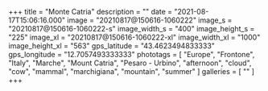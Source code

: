 +++
title = "Monte Catria"
description = ""
date = "2021-08-17T15:06:16.000"
image = "20210817@150616-1060222"
image_s = "20210817@150616-1060222-s"
image_width_s = "400"
image_height_s = "225"
image_xl = "20210817@150616-1060222-xl"
image_width_xl = "1000"
image_height_xl = "563"
gps_latitude = "43.4623494833333"
gps_longitude = "12.7057493333333"
phototags = [ "Europe", "Frontone", "Italy", "Marche", "Mount Catria", "Pesaro - Urbino", "afternoon", "cloud", "cow", "mammal", "marchigiana", "mountain", "summer" ]
galleries = [ "" ]
+++
